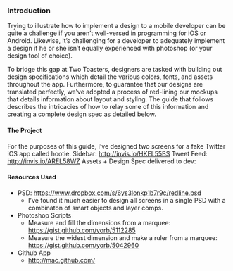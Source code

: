 ### Introduction
Trying to illustrate how to implement a design to a mobile developer can be quite a challenge if you aren’t well-versed in programming for iOS or Android. Likewise, it’s challenging for a developer to adequately implement a design if he or she isn’t equally experienced with photoshop (or your design tool of choice). 

To bridge this gap at Two Toasters, designers are tasked with building out design specifications which detail the various colors, fonts, and assets throughout the app. Furthermore, to guarantee that our designs are translated perfectly, we’ve adopted a process of red-lining our mockups that details information about layout and styling. The guide that follows describes the intricacies of how to relay some of this information and creating a complete design spec as detailed below.

#### The Project
For the purposes of this guide, I’ve designed two screens for a fake Twitter iOS app called hootie.
Sidebar: http://invis.io/HKEL55BS
Tweet Feed: http://invis.io/AREL58WZ
Assets + Design Spec delivered to dev:

#### Resources Used
- PSD: https://www.dropbox.com/s/6ys3lonkp1b7r9c/redline.psd
	- I’ve found it much easier to design all screens in a single PSD with a combinaton of smart objects and layer comps.
- Photoshop Scripts
	- Measure and fill the dimensions from a marquee: https://gist.github.com/yorb/5112285
	- Measure the widest dimension and make a ruler from a marquee: https://gist.github.com/yorb/5042960
- Github App
	- http://mac.github.com/

